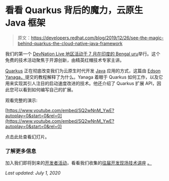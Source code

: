 # 看看 Quarkus 背后的魔力，云原生 Java 框架

> 原文：<https://developers.redhat.com/blog/2019/12/26/see-the-magic-behind-quarkus-the-cloud-native-java-framework>

我们的第一个 [DevNation Live 地区活动于 7 月在印度的 Bengal uru](https://developers.redhat.com/devnationlive-india/)举行。这个免费的技术活动聚焦于开源创新，由精英红帽技术专家主讲。

[Quarkus](https://developers.redhat.com/blog/2019/03/07/quarkus-next-generation-kubernetes-native-java-framework/) 正在彻底改变我们为云原生时代开发 [Java](https://developers.redhat.com/developer-tools/java) 应用的方式，这篇由 [Edson Yanaga，](https://developers.redhat.com/blog/author/yanaga/)提交的教程解释了为什么。Yanaga 着眼于 Quarkus 如何工作，以及它用来实现其引人注目的启动速度改进的技术。他还介绍了 Quarkus 扩展 API，因此您可以看到如何编写自己的扩展。

观看完整的演示:

[https://www.youtube.com/embed/SQ2wNnM_YwE?autoplay=0&start=0&rel=0](https://www.youtube.com/embed/SQ2wNnM_YwE?autoplay=0&start=0&rel=0)

点击此处查看幻灯片。

### **了解更多信息**

加入我们即将到来的[开发者活动](https://developers.redhat.com/events/)，看看我们收集的[往届开发现场技术讲座](https://developers.redhat.com/devnation/?page=0) [。](https://developers.redhat.com/events/)

*Last updated: July 1, 2020*